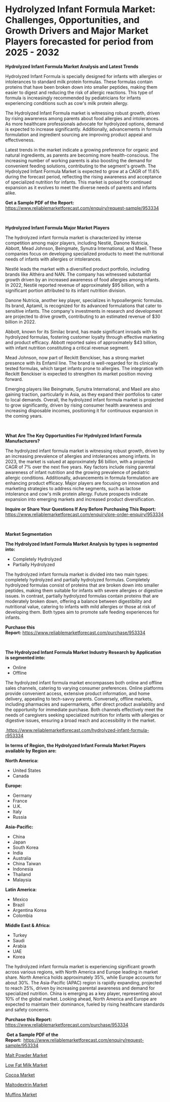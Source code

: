 <p><h1>Hydrolyzed Infant Formula Market: Challenges, Opportunities, and Growth Drivers and Major Market Players forecasted for period from 2025 - 2032</h1></p><p><strong>Hydrolyzed Infant Formula Market Analysis and Latest Trends</strong></p>
<p><p>Hydrolyzed Infant Formula is specially designed for infants with allergies or intolerances to standard milk protein formulas. These formulas contain proteins that have been broken down into smaller peptides, making them easier to digest and reducing the risk of allergic reactions. This type of formula is increasingly recommended by pediatricians for infants experiencing conditions such as cow's milk protein allergy.</p><p>The Hydrolyzed Infant Formula market is witnessing robust growth, driven by rising awareness among parents about food allergies and intolerances. As more healthcare professionals advocate for hydrolyzed options, demand is expected to increase significantly. Additionally, advancements in formula formulation and ingredient sourcing are improving product appeal and effectiveness.</p><p>Latest trends in the market indicate a growing preference for organic and natural ingredients, as parents are becoming more health-conscious. The increasing number of working parents is also boosting the demand for convenient feeding solutions, contributing to the segment's growth. The Hydrolyzed Infant Formula Market is expected to grow at a CAGR of 11.6% during the forecast period, reflecting the rising awareness and acceptance of specialized nutrition for infants. This market is poised for continued expansion as it evolves to meet the diverse needs of parents and infants alike.</p></p>
<p><strong>Get a Sample PDF of the Report:&nbsp;</strong> <a href="https://www.reliablemarketforecast.com/enquiry/request-sample/953334?utm_campaign=1097&utm_medium=2&utm_source=Github&utm_content=ia&utm_term=07042025&utm_id=hydrolyzed-infant-formula">https://www.reliablemarketforecast.com/enquiry/request-sample/953334</a></p>
<p>&nbsp;</p>
<p><strong>Hydrolyzed Infant Formula Major Market Players</strong></p>
<p><p>The hydrolyzed infant formula market is characterized by intense competition among major players, including Nestlé, Danone Nutricia, Abbott, Mead Johnson, Beingmate, Synutra International, and Maeil. These companies focus on developing specialized products to meet the nutritional needs of infants with allergies or intolerances.</p><p>Nestlé leads the market with a diversified product portfolio, including brands like Althéra and NAN. The company has witnessed substantial growth driven by an increased awareness of food allergies among infants. In 2022, Nestlé reported revenue of approximately $95 billion, with a significant portion attributed to its infant nutrition division.</p><p>Danone Nutricia, another key player, specializes in hypoallergenic formulas. Its brand, Aptamil, is recognized for its advanced formulations that cater to sensitive infants. The company's investments in research and development are projected to drive growth, contributing to an estimated revenue of $30 billion in 2022.</p><p>Abbott, known for its Similac brand, has made significant inroads with its hydrolyzed formulas, fostering customer loyalty through effective marketing and product efficacy. Abbott reported sales of approximately $43 billion, with infant nutrition constituting a critical revenue segment.</p><p>Mead Johnson, now part of Reckitt Benckiser, has a strong market presence with its Enfamil line. The brand is well-regarded for its clinically tested formulas, which target infants prone to allergies. The integration with Reckitt Benckiser is expected to strengthen its market position moving forward.</p><p>Emerging players like Beingmate, Synutra International, and Maeil are also gaining traction, particularly in Asia, as they expand their portfolios to cater to local demands. Overall, the hydrolyzed infant formula market is projected to grow significantly, driven by rising consumer health awareness and increasing disposable incomes, positioning it for continuous expansion in the coming years.</p></p>
<p>&nbsp;</p>
<p><strong>What Are The Key Opportunities For Hydrolyzed Infant Formula Manufacturers?</strong></p>
<p><p>The hydrolyzed infant formula market is witnessing robust growth, driven by an increasing prevalence of allergies and intolerances among infants. In 2023, the market is valued at approximately $6 billion, with a projected CAGR of 7% over the next five years. Key factors include rising parental awareness of infant nutrition and the growing prevalence of pediatric allergic conditions. Additionally, advancements in formula formulation are enhancing product efficacy. Major players are focusing on innovation and marketing strategies to address niche segments, such as lactose intolerance and cow's milk protein allergy. Future prospects indicate expansion into emerging markets and increased product diversification.</p></p>
<p><strong>Inquire or Share Your Questions If Any Before Purchasing This Report:</strong> <a href="https://www.reliablemarketforecast.com/enquiry/pre-order-enquiry/953334?utm_campaign=1097&utm_medium=2&utm_source=Github&utm_content=ia&utm_term=07042025&utm_id=hydrolyzed-infant-formula">https://www.reliablemarketforecast.com/enquiry/pre-order-enquiry/953334</a></p>
<p>&nbsp;</p>
<p><strong>Market Segmentation</strong></p>
<p><strong>The Hydrolyzed Infant Formula Market Analysis by types is segmented into:</strong></p>
<p><ul><li>Completely Hydrolyzed</li><li>Partially Hydrolyzed</li></ul></p>
<p><p>The hydrolyzed infant formula market is divided into two main types: completely hydrolyzed and partially hydrolyzed formulas. Completely hydrolyzed formulas consist of proteins that are broken down into smaller peptides, making them suitable for infants with severe allergies or digestive issues. In contrast, partially hydrolyzed formulas contain proteins that are moderately broken down, offering a balance between digestibility and nutritional value, catering to infants with mild allergies or those at risk of developing them. Both types aim to promote safe feeding experiences for infants.</p></p>
<p><strong>Purchase this Report:&nbsp;</strong><a href="https://www.reliablemarketforecast.com/purchase/953334?utm_campaign=1097&utm_medium=2&utm_source=Github&utm_content=ia&utm_term=07042025&utm_id=hydrolyzed-infant-formula">https://www.reliablemarketforecast.com/purchase/953334</a></p>
<p>&nbsp;</p>
<p><strong>The Hydrolyzed Infant Formula Market Industry Research by Application is segmented into:</strong></p>
<p><ul><li>Online</li><li>Offline</li></ul></p>
<p><p>The hydrolyzed infant formula market encompasses both online and offline sales channels, catering to varying consumer preferences. Online platforms provide convenient access, extensive product information, and home delivery, appealing to tech-savvy parents. Conversely, offline markets, including pharmacies and supermarkets, offer direct product availability and the opportunity for immediate purchase. Both channels effectively meet the needs of caregivers seeking specialized nutrition for infants with allergies or digestive issues, ensuring a broad reach and accessibility in the market.</p></p>
<p><a href="https://www.reliablemarketforecast.com/hydrolyzed-infant-formula-r953334?utm_campaign=1097&utm_medium=2&utm_source=Github&utm_content=ia&utm_term=07042025&utm_id=hydrolyzed-infant-formula">&nbsp;https://www.reliablemarketforecast.com/hydrolyzed-infant-formula-r953334</a></p>
<p><strong>In terms of Region, the Hydrolyzed Infant Formula Market Players available by Region are:</strong></p>
<p>
    <p> <strong> North America: </strong>
        <ul>
            <li>United States</li>
            <li>Canada</li>
        </ul>
        </p> 
    <p> <strong> Europe: </strong>
        <ul>
            <li>Germany</li>
            <li>France</li>
            <li>U.K.</li>
            <li>Italy</li>
            <li>Russia</li>
        </ul>
        </p> 
    <p> <strong> Asia-Pacific: </strong>
        <ul>
            <li>China</li>
            <li>Japan</li>
            <li>South Korea</li>
            <li>India</li>
            <li>Australia</li>
            <li>China Taiwan</li>
            <li>Indonesia</li>
            <li>Thailand</li>
            <li>Malaysia</li>
        </ul>
        </p> 
    <p> <strong> Latin America: </strong>
        <ul>
            <li>Mexico</li>
            <li>Brazil</li>
            <li>Argentina Korea</li>
            <li>Colombia</li>
        </ul>
        </p> 
    <p> <strong> Middle East & Africa: </strong>
        <ul>
            <li>Turkey</li>
            <li>Saudi</li>
            <li>Arabia</li>
            <li>UAE</li>
            <li>Korea</li>
        </ul>
    </p>
    </p>
<p><p>The hydrolyzed infant formula market is experiencing significant growth across various regions, with North America and Europe leading in market share. North America holds approximately 35%, while Europe accounts for about 30%. The Asia-Pacific (APAC) region is rapidly expanding, projected to reach 25%, driven by increasing parental awareness and demand for specialized nutrition. China is emerging as a key player, representing about 10% of the global market. Looking ahead, North America and Europe are expected to maintain their dominance, fueled by rising healthcare standards and safety concerns.</p></p>
<p><strong>Purchase this Report: </strong><a href="https://www.reliablemarketforecast.com/purchase/953334?utm_campaign=1097&utm_medium=2&utm_source=Github&utm_content=ia&utm_term=07042025&utm_id=hydrolyzed-infant-formula">https://www.reliablemarketforecast.com/purchase/953334</a></p>
<p>&nbsp;<strong>Get a Sample PDF of the Report:&nbsp;&nbsp;</strong><a href="https://www.reliablemarketforecast.com/enquiry/request-sample/953334?utm_campaign=1097&utm_medium=2&utm_source=Github&utm_content=ia&utm_term=07042025&utm_id=hydrolyzed-infant-formula">https://www.reliablemarketforecast.com/enquiry/request-sample/953334</a></p>
<p><strong></strong></p>
<p><p><a href="https://github.com/motanafraxer/Market-Research-Report-List-1/blob/main/malt-powder-market.md?utm_campaign=1097&utm_medium=2&utm_source=Github&utm_content=ia&utm_term=07042025&utm_id=hydrolyzed-infant-formula">Malt Powder Market</a></p><p><a href="https://github.com/stohllaackdw/Market-Research-Report-List-1/blob/main/low-fat-milk-market.md?utm_campaign=1097&utm_medium=2&utm_source=Github&utm_content=ia&utm_term=07042025&utm_id=hydrolyzed-infant-formula">Low Fat Milk Market</a></p><p><a href="https://github.com/noppbebawy/Market-Research-Report-List-1/blob/main/cocoa-market.md?utm_campaign=1097&utm_medium=2&utm_source=Github&utm_content=ia&utm_term=07042025&utm_id=hydrolyzed-infant-formula">Cocoa Market</a></p><p><a href="https://github.com/bramsklizas/Market-Research-Report-List-1/blob/main/maltodextrin-market.md?utm_campaign=1097&utm_medium=2&utm_source=Github&utm_content=ia&utm_term=07042025&utm_id=hydrolyzed-infant-formula">Maltodextrin Market</a></p><p><a href="https://github.com/efialiurca/Market-Research-Report-List-1/blob/main/muffins-market.md?utm_campaign=1097&utm_medium=2&utm_source=Github&utm_content=ia&utm_term=07042025&utm_id=hydrolyzed-infant-formula">Muffins Market</a></p></p>